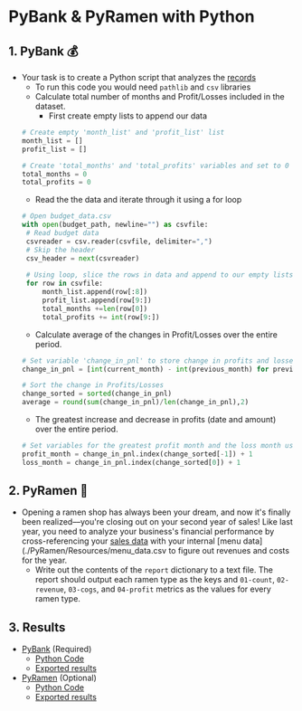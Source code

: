 # PyBank & PyRamen with Python

## 1. PyBank 💰

* Your task is to create a Python script that analyzes the [records](./PyBank/Resources/budget_data.csv)
   * To run this code you would need `pathlib` and `csv` libraries
   * Calculate total number of months and Profit/Losses included in the dataset. 
        * First create empty lists to append our data 
    ```python
    # Create empty 'month_list' and 'profit_list' list
    month_list = [] 
    profit_list = []

    # Create 'total_months' and 'total_profits' variables and set to 0
    total_months = 0 
    total_profits = 0
    ```
   * Read the the data and iterate through it using a for loop
   ```python
   # Open budget_data.csv
   with open(budget_path, newline="") as csvfile:
    # Read budget data
    csvreader = csv.reader(csvfile, delimiter=",")
    # Skip the header
    csv_header = next(csvreader) 
    
    # Using loop, slice the rows in data and append to our empty lists and add rows to 'total_months' and 'total_profits'
    for row in csvfile:     
        month_list.append(row[:8])
        profit_list.append(row[9:]) 
        total_months +=len(row[0]) 
        total_profits += int(row[9:])
   ```
   * Calculate average of the changes in Profit/Losses over the entire period.
    ```python
    # Set variable 'change_in_pnl' to store change in profits and losses list 
    change_in_pnl = [int(current_month) - int(previous_month) for previous_month, current_month in zip(profit_list, profit_list[1:])] 

    # Sort the change in Profits/Losses 
    change_sorted = sorted(change_in_pnl) 
    average = round(sum(change_in_pnl)/len(change_in_pnl),2)   
    ```
   * The greatest increase and decrease in profits (date and amount) over the entire period.
    ```python
    # Set variables for the greatest profit month and the loss month using our sorted list
    profit_month = change_in_pnl.index(change_sorted[-1]) + 1
    loss_month = change_in_pnl.index(change_sorted[0]) + 1 
    ```

## 2. PyRamen 🍜
* Opening a ramen shop has always been your dream, and now it's finally been realized––you're closing out on your second year of sales! Like last year, you need to analyze your business's financial performance by cross-referencing your [sales data](./PyRamen/Resources/sales_data.csv) with your internal [menu data](./PyRamen/Resources/menu_data.csv to figure out revenues and costs for the year.
    * Write out the contents of the `report` dictionary to a text file. The report should output each ramen type as the keys and `01-count`, `02-revenue`, `03-cogs`, and `04-profit` metrics as the values for every ramen type.


## 3. Results
* [PyBank](./PyBank/) (Required)
    * [Python Code](./PyBank/main.ipynb)
    * [Exported results](./PyBank/Output/pybank_analysis.txt) 
* [PyRamen](./PyRamen/) (Optional)
    * [Python Code](./PyRamen/main.ipynb)
    * [Exported results](./PyRamen/Output/ramen_report.txt)


